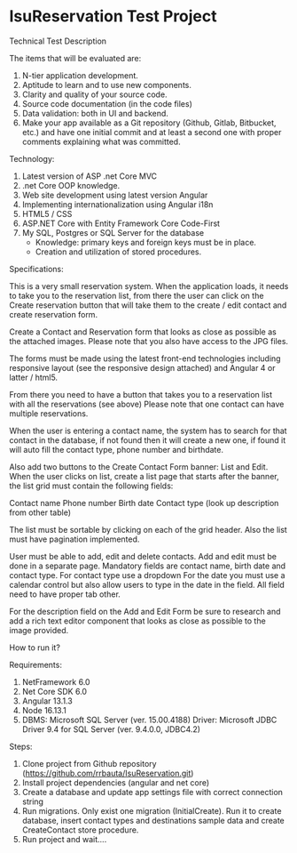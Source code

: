# IsuReservation Test Project

Technical Test Description

The items that will be evaluated are:

1. N-tier application development.
2. Aptitude to learn and to use new components.
3. Clarity and quality of your source code.
4. Source code documentation (in the code files)
5. Data validation: both in UI and backend.
6. Make your app available as a Git repository (Github, Gitlab, Bitbucket, etc.) and have one initial commit and at least a  second one with proper comments explaining what was committed.

Technology:

1. Latest version of ASP .net Core MVC
2. .net Core OOP knowledge.
3. Web site development using latest version Angular
4. Implementing internationalization using Angular i18n
5. HTML5 / CSS
6. ASP.NET Core with Entity Framework Core Code-First
7. My SQL, Postgres or SQL Server for the database
   * Knowledge: primary keys and foreign keys must be in place.
   * Creation and utilization of stored procedures.
   
Specifications:

This is a very small reservation system. When the application loads, it needs to take you to the reservation list, from there the user can click on the Create reservation button that will take them to the create / edit contact and create reservation form.

Create a Contact and Reservation form that looks as close as possible as the attached images. Please note that you also have access to the JPG files.

The forms must be made using the latest front-end technologies including responsive layout (see the responsive design attached) and Angular 4 or latter / html5.

From there you need to have a button that takes you to a reservation list with all the reservations (see above) Please note that one contact can have multiple reservations.

When the user is entering a contact name, the system has to search for that contact in the database, if not found then it will create a new one, if found it will auto fill the contact type, phone number and birthdate.

Also add two buttons to the Create Contact Form banner:  List and Edit. When the user clicks on list, create a list page that starts after the banner, the list grid must contain the following fields:

Contact name
Phone number
Birth date
Contact type (look up description from other table)

The list must be sortable by clicking on each of the grid header. Also the list must have pagination implemented.

User must be able to add, edit and delete contacts. Add and edit must be done in a separate page. Mandatory fields are contact name, birth date and contact type. For contact type use a dropdown
For the date you must use a calendar control but also allow users to type in the date in the field. All field need to have proper tab other.

For the description field on the Add and Edit Form be sure to research and add a rich text editor component that looks as close as possible to the image provided.

How to run it?

Requirements:
1. NetFramework 6.0
2. Net Core SDK 6.0
3. Angular 13.1.3
4. Node 16.13.1
5. DBMS: Microsoft SQL Server (ver. 15.00.4188)
   Driver: Microsoft JDBC Driver 9.4 for SQL Server (ver. 9.4.0.0, JDBC4.2)

Steps:

1. Clone project from Github repository (https://github.com/rrbauta/IsuReservation.git)
2. Install project dependencies (angular and net core)
3. Create a database and update app settings file with correct connection string
4. Run migrations. Only exist one migration (InitialCreate). Run it to create database, insert contact types and destinations sample data and create CreateContact store procedure.
5. Run project and wait....
